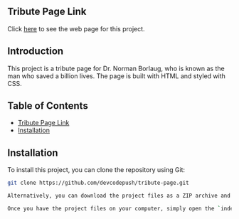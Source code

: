 ## Tribute Page Link

Click [here](https://devcodepush.github.io/Tribute-Page/) to see the web page for this project.

## Introduction

This project is a tribute page for Dr. Norman Borlaug, who is known as the man who saved a billion lives. The page is built with HTML and styled with CSS.

## Table of Contents
- [Tribute Page Link](#tribute-page-link)
- [Installation](#installation)


## Installation
To install this project, you can clone the repository using Git:

```bash
git clone https://github.com/devcodepush/tribute-page.git

Alternatively, you can download the project files as a ZIP archive and extract them to your desired location on your computer.

Once you have the project files on your computer, simply open the `index.html` file in a web browser to view the tribute page.

